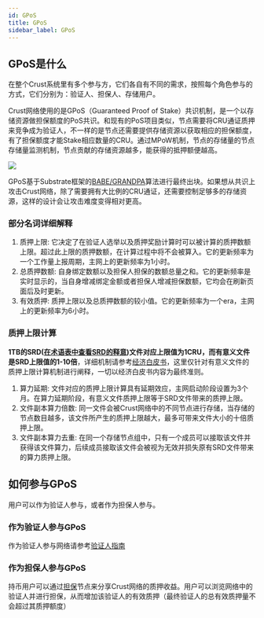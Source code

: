 ```yaml
---
id: GPoS
title: GPoS
sidebar_label: GPoS
---
```


## GPoS是什么
在整个Crust系统里有多个参与方，它们各自有不同的需求，按照每个角色参与的方式，它们分别为：验证人、担保人、存储用户。

Crust网络使用的是GPoS（Guaranteed Proof of Stake）共识机制，是一个以存储资源做担保额度的PoS共识。和现有的PoS项目类似，节点需要将CRU通证质押来竞争成为验证人，不一样的是节点还需要提供存储资源以获取相应的担保额度，有了担保额度才能Stake相应数量的CRU。通过MPoW机制，节点的存储量的节点存储量监测机制，节点贡献的存储资源越多，能获得的抵押额便越高。

![](https://crust-data.oss-cn-shanghai.aliyuncs.com/wiki/general/gpos.png)

GPoS基于Substrate框架的[BABE/GRANDPA](https://wiki.polkadot.network/docs/en/learn-consensus#what-is-grandpababe)算法进行最终出块。如果想从共识上攻击Crust网络，除了需要拥有大比例的CRU通证，还需要控制足够多的存储资源，这样的设计会让攻击难度变得相对更高。

### 部分名词详细解释
1.  质押上限: 它决定了在验证人选举以及质押奖励计算时可以被计算的质押数额上限。超过此上限的质押数额，在计算过程中将不会被算入。它的更新频率为一个工作量上报周期，主网上的更新频率为1小时。
2.  总质押数额: 自身绑定数额以及担保人担保的数额总量之和。它的更新频率是实时显示的，当自身增减绑定金额或者担保人增减担保数额，它均会在刷新页面后及时更新。
3.  有效质押: 质押上限以及总质押数额的较小值。它的更新频率为一个era，主网上的更新频率为6小时。

### 质押上限计算
**1TB的SRD([在术语表中查看SRD的释意](glossary.md))文件对应上限值为1CRU，而有意义文件是SRD上限值的1-10倍**，详细机制请参考[经济白皮书](https://crust-data.oss-cn-shanghai.aliyuncs.com/crust-home/whitepapers/ecowhitepaper.pdf)，这里仅针对有意义文件的质押上限计算机制进行阐释，一切以经济白皮书内容为最终准则。
1.  算力延期: 文件对应的质押上限计算具有延期效应，主网启动阶段设置为3个月。在算力延期阶段，有意义文件质押上限等于SRD文件带来的质押上限。
2.  文件副本算力倍数: 同一文件会被Crust网络中的不同节点进行存储，当存储的节点数目越多，该文件所产生的质押上限越大，最多可带来文件大小的十倍质押上限。
3.  文件副本算力去重: 在同一个存储节点组中，只有一个成员可以接取该文件并获得该文件算力，后续成员接取该文件会被视为无效并损失原有SRD文件带来的算力质押上限。

## 如何参与GPoS
用户可以作为验证人参与，或者作为担保人参与。

### 作为验证人参与GPoS
作为验证人参与网络请参考[验证人指南](validatorGuidance.md)

### 作为担保人参与GPoS
持币用户可以通过[担保](guarantor-guidance.md)节点来分享Crust网络的质押收益。用户可以浏览网络中的验证人并进行担保，从而增加该验证人的有效质押（最终验证人的总有效质押量不会超过其质押额度）
